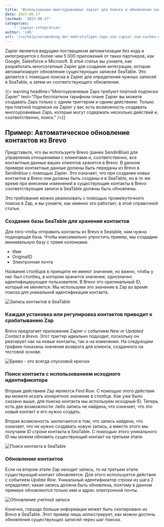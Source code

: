 ```yaml
---
title: 'Использование многоуровневых zapier для поиска и обновления записей'
date: 2023-06-27
lastmod: '2023-06-27'
categories:
    - 'zapier-integration'
author: 'cdb'
url: '/ru/help/verwendung-der-mehrstufigen-zaps-von-zapier-zum-suchen-und-aktualisieren-von-datensaetzen'
---
```


Zapier является ведущим поставщиком автоматизации без кода и интегрируется с более чем 5 000 приложений от таких партнеров, как Google, Salesforce и Microsoft. В этой статье вы узнаете, как разработать многоэтапный Zapier для создания интеграции, которая автоматизирует обновление существующих записей SeaTable. Это делается с помощью поиска в Zapier для определения нужных записей в SeaTable, а затем их соответствующего обновления.

{{< warning headline="Многоуровневые Zaps требуют платной подписки Zapier" text="При бесплатном тарифном плане Zapier вы можете создавать Zaps только с одним триггером и одним действием. Только при платной подписке на Zapier у вас есть возможность создавать многоуровневые Zaps, которые могут содержать несколько действий и, соответственно, поиск." />}}

## Пример: Автоматическое обновление контактов из Brevo

Представьте, что вы используете Brevo (ранее SendinBlue) для управления отношениями с клиентами и, соответственно, все контактные данные ваших клиентов хранятся в Brevo. В данном примере контактные данные должны быть переданы из Brevo в Sendinblue с помощью Zapier. Это означает, что при создании новых контактов в Brevo они должны быть созданы и в SeaTable, но в то же время при внесении изменений в существующие контакты в Brevo соответствующие записи в SeaTable должны быть обновлены.

Это требование можно реализовать с помощью промежуточного поиска в Zap, и вы узнаете, как именно это работает, в этой справочной статье.

### Создание базы SeaTable для хранения контактов

Для того чтобы отправить контакты из Brevo в Seatable, нам нужна подходящая база. Чтобы максимально упростить пример, мы создадим минимальную базу с тремя колонками.

- Имя
- OriginalID
- Электронная почта

Названия столбцов в принципе не имеют значения, но важно, чтобы у нас был столбец, в котором хранится значение, однозначно идентифицирующее пользователя. В Brevo это оригинальный ID, который не меняется. Мы используем это значение в Zap во время поиска для уникальной идентификации контакта.

![Запись контактов в SeaTable](https://seatable.io/wp-content/uploads/2023/06/sendinblue-5.png)

### Каждая установка или регулировка контактов приводит к срабатыванию Zap

Brevo предлагает приложение Zapier с событием _New or Updated Contact в Brevo_. Этот триггер идеально подходит, поскольку он реагирует как на новые контакты, так и на изменения. На следующем графике показаны значения возврата для клиента, созданного на тестовой основе.

![Брево - это всегда спусковой крючок](https://seatable.io/wp-content/uploads/2023/06/sendinblue-1.png)

### Поиск контакта с использованием исходного идентификатора

Вторым действием Zap является _Find Row_. С помощью этого действия вы можете искать конкретное значение в столбце. Как уже было сказано выше, для поиска контакта мы используем исходный ID. Теперь есть две возможности: либо запись не найдена, что означает, что это новый контакт и его нужно создать.

Вторая возможность заключается в том, что запись найдена, что означает, что не нужно создавать новую запись, а вместо этого мы получаем _ID строки_ контакта в SeaTable. С помощью этого уникального ID мы можем обновить существующий контакт на третьем этапе.

![Поиск контакта в SeaTable](https://seatable.io/wp-content/uploads/2023/06/sendinblue-2.png)

### Обновление контактов

Если на втором этапе Zap находит запись, то на третьем этапе существующий контакт обновляется. Для этого используется действие с событием _Update Row_. Уникальный идентификатор строки из шага 2 определяет, какая запись должна быть обновлена, поэтому в данном примере обновляются только имя и адрес электронной почты.

![Обновление учетной записи](https://seatable.io/wp-content/uploads/2023/06/sendinblue-3.png)

Конечно, гораздо больше информации может быть скопировано из Brevo в SeaTable. Этот пример лишь иллюстрирует, как можно достичь обновления существующих записей через шаг поиска.
